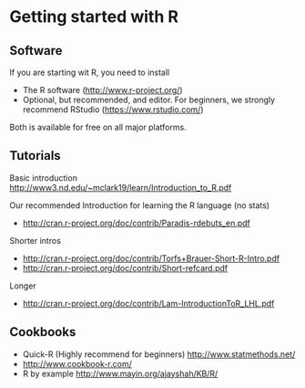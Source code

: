 Getting started with R
===


## Software

If you are starting wit R, you need to install

 * The R software (http://www.r-project.org/)
 * Optional, but recommended, and editor. For beginners, we strongly recommend RStudio (https://www.rstudio.com/)

Both is available for free on all major platforms.

## Tutorials

Basic introduction http://www3.nd.edu/~mclark19/learn/Introduction_to_R.pdf

Our recommended Introduction for learning the R language (no stats)

* http://cran.r-project.org/doc/contrib/Paradis-rdebuts_en.pdf

Shorter intros

* http://cran.r-project.org/doc/contrib/Torfs+Brauer-Short-R-Intro.pdf
* http://cran.r-project.org/doc/contrib/Short-refcard.pdf

Longer 

* http://cran.r-project.org/doc/contrib/Lam-IntroductionToR_LHL.pdf

## Cookbooks

* Quick-R (Highly recommend for beginners) http://www.statmethods.net/
* http://www.cookbook-r.com/
* R by example http://www.mayin.org/ajayshah/KB/R/



